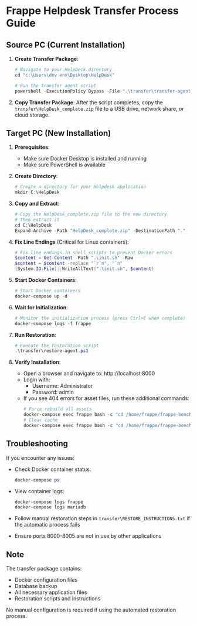 # Frappe Helpdesk Transfer Process Guide

## Source PC (Current Installation)

1. **Create Transfer Package**:
   ```powershell
   # Navigate to your HelpDesk directory
   cd "c:\Users\dev env\Desktop\HelpDesk"
   
   # Run the transfer agent script
   powershell -ExecutionPolicy Bypass -File ".\transfer\transfer-agent.ps1"
   ```

2. **Copy Transfer Package**:
   After the script completes, copy the `transfer\HelpDesk_complete.zip` file to a USB drive, network share, or cloud storage.

## Target PC (New Installation)

1. **Prerequisites**:
   - Make sure Docker Desktop is installed and running
   - Make sure PowerShell is available

2. **Create Directory**:
   ```powershell
   # Create a directory for your Helpdesk application
   mkdir C:\HelpDesk
   ```

3. **Copy and Extract**:
   ```powershell
   # Copy the HelpDesk_complete.zip file to the new directory
   # Then extract it
   cd C:\HelpDesk
   Expand-Archive -Path "HelpDesk_complete.zip" -DestinationPath "."
   ```

4. **Fix Line Endings** (Critical for Linux containers):
   ```powershell
   # Fix line endings in shell scripts to prevent Docker errors
   $content = Get-Content -Path ".\init.sh" -Raw
   $content = $content -replace "`r`n", "`n"
   [System.IO.File]::WriteAllText(".\init.sh", $content)
   ```

5. **Start Docker Containers**:
   ```powershell
   # Start Docker containers
   docker-compose up -d
   ```

5. **Wait for Initialization**:
   ```powershell
   # Monitor the initialization process (press Ctrl+C when complete)
   docker-compose logs -f frappe
   ```

6. **Run Restoration**:
   ```powershell
   # Execute the restoration script
   .\transfer\restore-agent.ps1
   ```

7. **Verify Installation**:
   - Open a browser and navigate to: http://localhost:8000
   - Login with:
     - Username: Administrator
     - Password: admin
   - If you see 404 errors for asset files, run these additional commands:
     ```powershell
     # Force rebuild all assets
     docker-compose exec frappe bash -c "cd /home/frappe/frappe-bench && bench build --force"
     # Clear cache
     docker-compose exec frappe bash -c "cd /home/frappe/frappe-bench && bench --site localhost clear-cache"
     ```

## Troubleshooting

If you encounter any issues:

- Check Docker container status:
  ```powershell
  docker-compose ps
  ```

- View container logs:
  ```powershell
  docker-compose logs frappe
  docker-compose logs mariadb
  ```

- Follow manual restoration steps in `transfer\RESTORE_INSTRUCTIONS.txt` if the automatic process fails

- Ensure ports 8000-8005 are not in use by other applications

## Note

The transfer package contains:
- Docker configuration files
- Database backup
- All necessary application files
- Restoration scripts and instructions

No manual configuration is required if using the automated restoration process.

